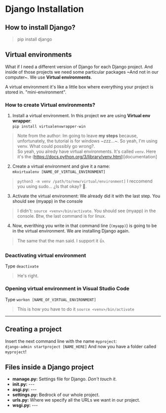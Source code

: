 # Django Installation
## How to install Django?
> pip install django

## Virtual environments
What if I need a different version of Django for each Django project. And inside of those projects we need some particular packages ~And not in our computer~. We use **Virtual environments**.

A virtual environment it's like a little box where everything your project is stored in. "mini-environment".

### How to create Virtual environments?
1. Install a virtual environment. In this project we are using **Virtual env wrapper**:  
`pip install virtualenvwrapper-win`
> Note from the author: Im going to leave **my steps** because, unfortunately, the tutorial is for windows ~zzz...~. So yeah, I'm using venv. What could possibly go wrong?.  
> So yeah, you alredy have virtual environments. It's called `venv`. Here it's the (https://docs.python.org/3/library/venv.html)[documentation]

2. Create a virtual environment and give it a name:  
`mkvirtualenv [NAME_OF_VIRTUAL_ENVIRONMENT]`
> `python3 -m venv /path/to/new/virtual/environment]` I reccomend you using sudo... ¿Is that okay? 🤔.

3. Activate the virtual environment: We already did it with the last step. You should see (myapp) in the console
> I didn't: `source <venv>/bin/activate`. You should see (myapp) in the console.
> Btw, the last command is for linux.

4. Now, everithing you write in that command line (`(myapp)`) is going to be in the virtual environment. We are installing Django again.
> The same that the man said. I support it 👍.

### Deactivating virtual environment
Type `deactivate`
> He's right.

### Opening virtual environment in Visual Studio Code
Type `workon [NAME_OF_VIRTUAL_ENVIRONMENT]`
> This is how you have to do it `source <venv>/bin/activate`

------------------------------------------------------------------
## Creating a project
Insert the next command line with the name `myproject`:  
`django-admin startproject [NAME_HERE]`
And now you have a folder called `myproject`!

## Files inside a Django project
- **manage.py:** Settings file for Django. *Don't touch it*.
- **__init__.py:** ---
- **asgi.py:** ---
- **settings.py:** Bedrock of our whole project. 
- **urls.py:** Where we specify all the URLs we want in our project.
- **wsgi.py:** ---